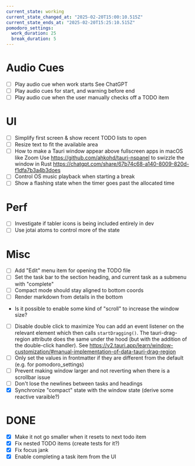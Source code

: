 ```yaml
---
current_state: working
current_state_changed_at: "2025-02-20T15:00:10.515Z"
current_state_ends_at: "2025-02-20T15:25:10.515Z"
pomodoro_settings:
  work_duration: 25
  break_duration: 5
---
```


# Audio Cues

- [ ] Play audio cue when work starts
      See ChatGPT
- [ ] Play audio cues for start, and warning before end
- [ ] Play audio cue when the user manually checks off a TODO item

# UI

- [ ] Simplify first screen & show recent TODO lists to open
- [ ] Resize text to fit the available area
- [ ] How to make a Tauri window appear above fullscreen apps in macOS like Zoom
      Use https://github.com/ahkohd/tauri-nspanel to swizzle the window in Rust
      https://chatgpt.com/share/67b74c68-a140-8009-820d-f1dfa7b3a4b3does
- [ ] Control OS music playback when starting a break
- [ ] Show a flashing state when the timer goes past the allocated time

# Perf

- [ ] Investigate if tabler icons is being included entirely in dev
- [ ] Use jotai atoms to control more of the state

# Misc

- [ ] Add "Edit" menu item for opening the TODO file
- [ ] Set the task bar to the section heading, and current task as a submenu with "complete"
- [ ] Compact mode should stay aligned to bottom coords
- [ ] Render markdown from details in the bottom
- Is it possible to enable some kind of "scroll" to increase the window size?
- [ ] Disable double click to maximize
      You can add an event listener on the relevant element which then calls `startDragging()`. The tauri-drag-region attribute does the same under the hood (but with the addition of the double-click handler).
      See https://v2.tauri.app/learn/window-customization/#manual-implementation-of-data-tauri-drag-region
- [ ] Only set the values in frontmatter if they are different from the default (e.g. for pomodoro_settings)
- [ ] Prevent making window larger and not reverting when there is a scrollbar issue
- [ ] Don't lose the newlines between tasks and headings
- [x] Synchronize "compact" state with the window state (derive some reactive varaible?)

# DONE

- [x] Make it not go smaller when it resets to next todo item
- [x] Fix nested TODO items (create tests for it?)
- [x] Fix focus jank
- [x] Enable completing a task item from the UI

